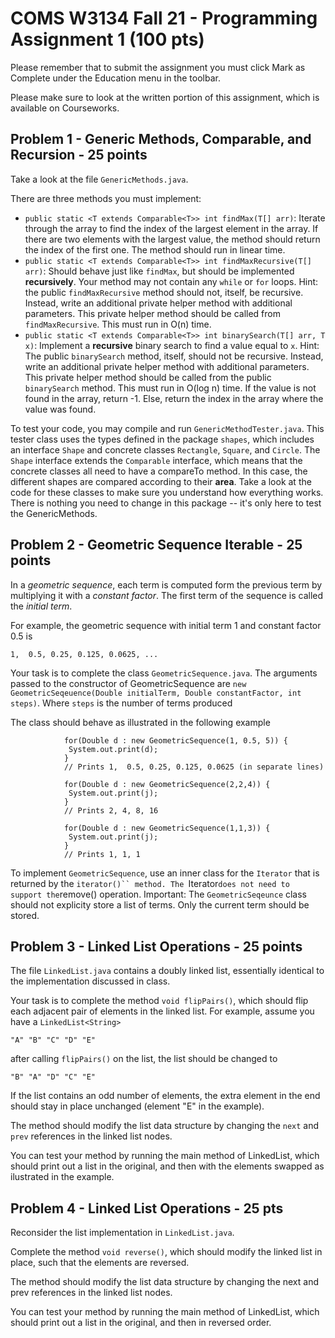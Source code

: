 # COMS W3134 Fall 21 - Programming Assignment 1  (100 pts)

Please remember that to submit the assignment you must click Mark as Complete under the Education menu in the toolbar.

Please make sure to look at the written portion of this assignment, which is available on Courseworks. 


## Problem 1 - Generic Methods, Comparable, and Recursion - 25 points

Take a look at the file `GenericMethods.java`.

There are three methods you must implement:

* `public static <T extends Comparable<T>> int findMax(T[] arr)`: Iterate through the array to find the index of the largest element in the array. If there are two elements with the largest value, the method should return the index of the first one. The method should run in linear time.
* `public static <T extends Comparable<T>> int findMaxRecursive(T[] arr)`: Should behave just like `findMax`, but should be implemented **recursively**. Your method may not contain any `while` or `for` loops. Hint: the public `findMaxRecursive` method should not, itself, be recursive. Instead, write an additional private helper method with additional parameters. This private helper method should be called from `findMaxRecursive`. This must run in O(n) time. 
* `public static <T extends Comparable<T>> int binarySearch(T[] arr, T x)`: Implement a **recursive** binary search to find a value equal to `x`. Hint: The public `binarySearch` method, itself, should not be recursive. Instead, write an additional private helper method with additional parameters. This private helper method should be called from the public `binarySearch` method. This must run in O(log n) time. If the value is not found in the array, return -1. Else, return the index in the array where the value was found.

To test your code, you may compile and run `GenericMethodTester.java`. This tester class uses the types defined in the package `shapes`, which includes an interface `Shape` and concrete classes `Rectangle`, `Square`, and `Circle`. The `Shape` interface extends the `Comparable` interface, which means that the concrete classes all need to have a compareTo method. In this case, the different shapes are compared according to their **area**. Take a look at the code for these classes to make sure you understand how everything works. There is nothing you need to change in this package -- it's only here to test the GenericMethods. 
 
## Problem 2 - Geometric Sequence Iterable - 25 points

In a *geometric sequence*, each term is computed form the previous term by multiplying it with a *constant factor*. The first term of the sequence is called the *initial term*.  

For example, the geometric sequence with initial term 1 and constant factor 0.5 is  

`1,  0.5, 0.25, 0.125, 0.0625, ...`

Your task is to complete the class `GeometricSequence.java`. 
The arguments passed to the constructor of GeometricSequence are `new GeometricSeqeuence(Double initialTerm, Double constantFactor, int steps)`.
Where `steps` is the number of terms produced

The class should behave as illustrated in the following example 
```
            for(Double d : new GeometricSequence(1, 0.5, 5)) {
             System.out.print(d);  
            }
            // Prints 1,  0.5, 0.25, 0.125, 0.0625 (in separate lines)

            for(Double d : new GeometricSequence(2,2,4)) {
             System.out.print(j);
            }
            // Prints 2, 4, 8, 16

            for(Double d : new GeometricSequence(1,1,3)) {
             System.out.print(j);
            }
            // Prints 1, 1, 1
```
To implement `GeometricSequence`, use an inner class for the `Iterator` that is returned by the `iterator()`` method.
The `Iterator` does not need to support the `remove() operation.
Important: The `GeometricSeqeunce` class should not explicity store a list of terms. Only the current term should be stored. 

## Problem 3 - Linked List Operations - 25 points 
The file `LinkedList.java` contains a doubly linked list, essentially identical to the implementation discussed in class.

Your task is to complete the method `void flipPairs()`, which should flip each adjacent pair of elements in the linked list.
For example, assume you have a `LinkedList<String>`

```
"A" "B" "C" "D" "E"
```

after calling `flipPairs()` on the list, the list should be changed to 

```
"B" "A" "D" "C" "E"
```

If the list contains an odd number of elements, the extra element in the end should stay in place unchanged (element "E" in the example).

The method should modify the list data structure by changing the `next` and `prev` references in the linked list nodes. 

You can test your method by running the main method of LinkedList, which should print out a list in the original, and then with the elements swapped as ilustrated in the example. 
    

## Problem 4 - Linked List Operations - 25 pts
Reconsider the list implementation in `LinkedList.java`. 

Complete the method `void reverse()`, which should modify the linked list in place, such that the elements are reversed. 

The method should modify the list data structure by changing the next and prev references in the linked list nodes.

You can test your method by running the main method of LinkedList, which should print out a list in the original, and then in reversed order.
